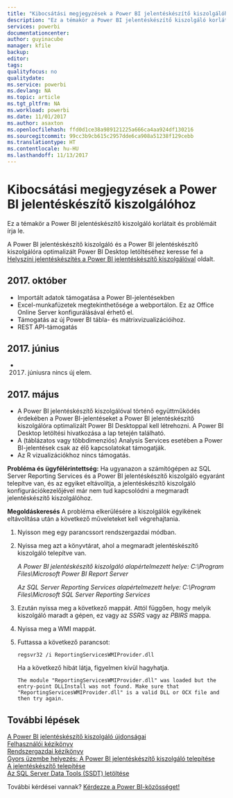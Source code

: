 ```yaml
---
title: "Kibocsátási megjegyzések a Power BI jelentéskészítő kiszolgálóhoz"
description: "Ez a témakör a Power BI jelentéskészítő kiszolgáló korlátait és problémáit írja le."
services: powerbi
documentationcenter: 
author: guyinacube
manager: kfile
backup: 
editor: 
tags: 
qualityfocus: no
qualitydate: 
ms.service: powerbi
ms.devlang: NA
ms.topic: article
ms.tgt_pltfrm: NA
ms.workload: powerbi
ms.date: 11/01/2017
ms.author: asaxton
ms.openlocfilehash: ffd0d1ce38a989121225a666ca4aa924df130216
ms.sourcegitcommit: 99cc3b9cb615c2957dde6ca908a51238f129cebb
ms.translationtype: HT
ms.contentlocale: hu-HU
ms.lasthandoff: 11/13/2017
---
```

# <a name="power-bi-report-server-release-notes"></a>Kibocsátási megjegyzések a Power BI jelentéskészítő kiszolgálóhoz
Ez a témakör a Power BI jelentéskészítő kiszolgáló korlátait és problémáit írja le.

A Power BI jelentéskészítő kiszolgáló és a Power BI jelentéskészítő kiszolgálóra optimalizált Power BI Desktop letöltéséhez keresse fel a [Helyszíni jelentéskészítés a Power BI jelentéskészítő kiszolgálóval](https://powerbi.microsoft.com/report-server/) oldalt.

## <a name="october-2017"></a>2017. október
* Importált adatok támogatása a Power BI-jelentésekben
* Excel-munkafüzetek megtekinthetősége a webportálon. Ez az Office Online Server konfigurálásával érhető el.
* Támogatás az új Power BI tábla- és mátrixvizualizációihoz.
* REST API-támogatás

## <a name="june-2017"></a>2017. június
* 2017. júniusra nincs új elem.

## <a name="may-2017"></a>2017. május
* A Power BI jelentéskészítő kiszolgálóval történő együttműködés érdekében a Power BI-jelentéseket a Power BI jelentéskészítő kiszolgálóra optimalizált Power BI Desktoppal kell létrehozni. A Power BI Desktop letöltési hivatkozása a lap tetején található.
* A (táblázatos vagy többdimenziós) Analysis Services esetében a Power BI-jelentések csak az élő kapcsolatokat támogatják.
* Az R vizualizációkhoz nincs támogatás.

**Probléma és ügyfélérintettség:** Ha ugyanazon a számítógépen az SQL Server Reporting Services és a Power BI jelentéskészítő kiszolgáló egyaránt telepítve van, és az egyiket eltávolítja, a jelentéskészítő kiszolgáló konfigurációkezelőjével már nem tud kapcsolódni a megmaradt jelentéskészítő kiszolgálóhoz.

**Megoldáskeresés** A probléma elkerülésére a kiszolgálók egyikének eltávolítása után a következő műveleteket kell végrehajtania.

1. Nyisson meg egy parancssort rendszergazdai módban.
2. Nyissa meg azt a könyvtárat, ahol a megmaradt jelentéskészítő kiszolgáló telepítve van.
   
    *A Power BI jelentéskészítő kiszolgáló alapértelmezett helye: C:\Program Files\Microsoft Power BI Report Server*
   
    *Az SQL Server Reporting Services alapértelmezett helye: C:\Program Files\Microsoft SQL Server Reporting Services*
3. Ezután nyissa meg a következő mappát. Attól függően, hogy melyik kiszolgáló maradt a gépen, ez vagy az *SSRS* vagy az *PBIRS* mappa.
4. Nyissa meg a WMI mappát.
5. Futtassa a következő parancsot:
   
    ```
    regsvr32 /i ReportingServicesWMIProvider.dll
    ```
   
    Ha a következő hibát látja, figyelmen kívül hagyhatja.
   
    ```
    The module "ReportingServicesWMIProvider.dll" was loaded but the entry-point DLLInstall was not found. Make sure that "ReportingServicesWMIProvider.dll" is a valid DLL or OCX file and then try again.
    ```

## <a name="next-steps"></a>További lépések
[A Power BI jelentéskészítő kiszolgáló újdonságai](whats-new.md)  
[Felhasználói kézikönyv](user-handbook-overview.md)  
[Rendszergazdai kézikönyv](admin-handbook-overview.md)  
[Gyors üzembe helyezés: A Power BI jelentéskészítő kiszolgáló telepítése](quickstart-install-report-server.md)  
[A jelentéskészítő telepítése](https://docs.microsoft.com/sql/reporting-services/install-windows/install-report-builder)  
[Az SQL Server Data Tools (SSDT) letöltése](http://go.microsoft.com/fwlink/?LinkID=616714)

További kérdései vannak? [Kérdezze a Power BI-közösséget!](https://community.powerbi.com/)

